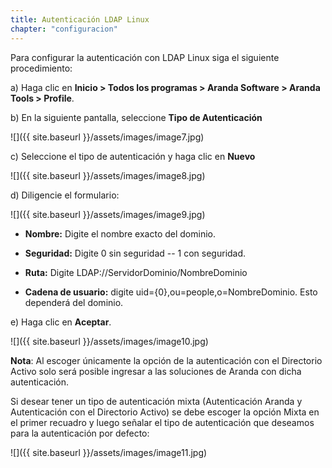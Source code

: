 ```yaml
---
title: Autenticación LDAP Linux
chapter: "configuracion"
---
```


Para configurar la autenticación con LDAP Linux siga el siguiente procedimiento:

  a)  Haga clic en **Inicio \> Todos los programas \> Aranda Software \> Aranda Tools \> Profile**.

  b)  En la siguiente pantalla, seleccione **Tipo de Autenticación**

  ![]({{ site.baseurl }}/assets/images/image7.jpg)

  c)  Seleccione el tipo de autenticación y haga clic en **Nuevo**

  ![]({{ site.baseurl }}/assets/images/image8.jpg)

  d)  Diligencie el formulario:

![]({{ site.baseurl }}/assets/images/image9.jpg)

  -   **Nombre:** Digite el nombre exacto del dominio.

  -   **Seguridad:** Digite 0 sin seguridad -- 1 con seguridad.

  -   **Ruta:** Digite LDAP://ServidorDominio/NombreDominio

  -   **Cadena de usuario:** digite uid={0},ou=people,o=NombreDominio. Esto dependerá del dominio.

  e)  Haga clic en **Aceptar**.

  ![]({{ site.baseurl }}/assets/images/image10.jpg)

  **Nota**: Al escoger únicamente la opción de la autenticación con el
  Directorio Activo solo será posible ingresar a las soluciones de Aranda
  con dicha autenticación.

  Si desear tener un tipo de autenticación mixta (Autenticación Aranda y
  Autenticación con el Directorio Activo) se debe escoger la opción Mixta
  en el primer recuadro y luego señalar el tipo de autenticación que
  deseamos para la autenticación por defecto:

![]({{ site.baseurl }}/assets/images/image11.jpg)
